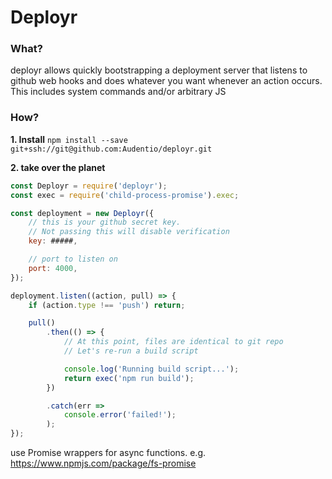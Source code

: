 # Deployr

### What?
deployr allows quickly bootstrapping a deployment server that listens to github web hooks
and does whatever you want whenever an action occurs. This includes system commands and/or arbitrary JS

### How?

**1. Install** `npm install --save git+ssh://git@github.com:Audentio/deployr.git`

**2. take over the planet**
```javascript
const Deployr = require('deployr');
const exec = require('child-process-promise').exec;

const deployment = new Deployr({
    // this is your github secret key.
    // Not passing this will disable verification
    key: #####,

    // port to listen on
    port: 4000,
});

deployment.listen((action, pull) => {
    if (action.type !== 'push') return;

    pull()
        .then(() => {
            // At this point, files are identical to git repo
            // Let's re-run a build script

            console.log('Running build script...');
            return exec('npm run build');
        })

        .catch(err =>
            console.error('failed!');
        );
});
```

use Promise wrappers for async functions.
e.g. https://www.npmjs.com/package/fs-promise
